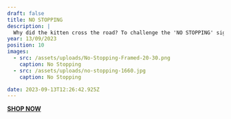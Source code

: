 ```yaml
---
draft: false
title: NO STOPPING
description: |
  Why did the kitten cross the road? To challenge the 'NO STOPPING' sign of course! **[SHOP NOW](https://shop.mmint.uk/products/no-stopping-framed-print)** 
year: 13/09/2023
position: 10
images:
  - src: /assets/uploads/No-Stopping-Framed-20-30.png
    caption: No Stopping
  - src: /assets/uploads/no-stopping-1660.jpg
    caption: No Stopping    

date: 2023-09-13T12:26:42.925Z
---
```

**[SHOP NOW](https://shop.mmint.uk/products/no-stopping-framed-print)**